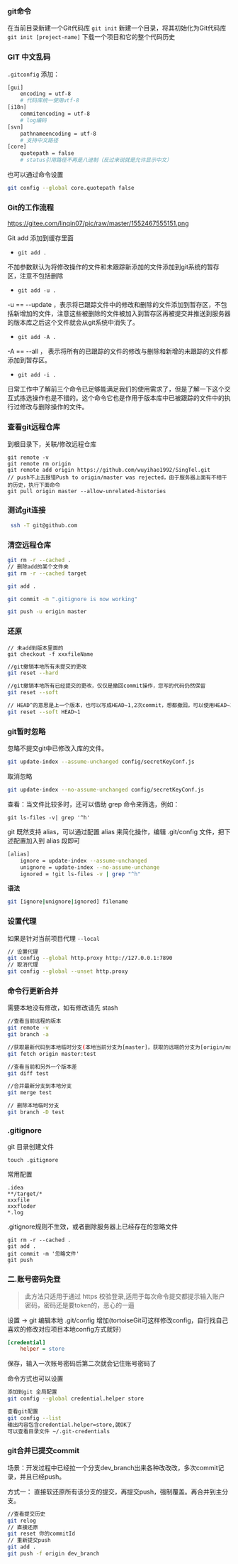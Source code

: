 ### git命令

在当前目录新建一个Git代码库
`git init`
新建一个目录，将其初始化为Git代码库
`​git init [project-name]`
下载一个项目和它的整个代码历史

### GIT 中文乱码

`.gitconfig` 添加：

```sh
[gui]
    encoding = utf-8  
    # 代码库统一使用utf-8  
[i18n]
    commitencoding = utf-8  
    # log编码  
[svn]
    pathnameencoding = utf-8  
    # 支持中文路径  
[core]
	quotepath = false 
	# status引用路径不再是八进制（反过来说就是允许显示中文）
```

也可以通过命令设置

```sh
git config --global core.quotepath false
```



### Git的工作流程

https://gitee.com/linqin07/pic/raw/master/1552467555151.png

Git add
添加到缓存里面

- `git add .` 

 不加参数默认为将修改操作的文件和未跟踪新添加的文件添加到git系统的暂存区，注意不包括删除

- `git add -u .`

 -u  == --update ，表示将已跟踪文件中的修改和删除的文件添加到暂存区，不包括新增加的文件，注意这些被删除的文件被加入到暂存区再被提交并推送到服务器的版本库之后这个文件就会从git系统中消失了。

-  `git add -A .`

 -A == --all  ， 表示将所有的已跟踪的文件的修改与删除和新增的未跟踪的文件都添加到暂存区。

-  `git add -i .`

 日常工作中了解前三个命令已足够能满足我们的使用需求了，但是了解一下这个交互式拣选操作也是不错的。这个命令它也是作用于版本库中已被跟踪的文件中的执行过修改与删除操作的文件。

### 查看git远程仓库

到根目录下，关联/修改远程仓库

```shell
git remote -v
git remote rm origin
git remote add origin https://github.com/wuyihao1992/SingTel.git
// push不上去报错Push to origin/master was rejected，由于服务器上面有不相干的历史，执行下面命令
git pull origin master --allow-unrelated-histories
```

### 测试git连接

```sh
 ssh -T git@github.com
```

### 清空远程仓库

```sh
git rm -r --cached .
// 删除add的某个文件夹
git rm -r --cached target
```

```sh
git add .
```

```sh
git commit -m ".gitignore is now working"
```

```sh
git push -u origin master
```

### 还原

```shell
// 未add到版本里面的
git checkout -f xxxfileName
```

```sh
//git撤销本地所有未提交的更改
git reset --hard
```

```sh
//git撤销本地所有已经提交的更改，仅仅是撤回commit操作，您写的代码仍然保留
git reset --soft
```

```sh
// HEAD^的意思是上一个版本，也可以写成HEAD~1,2次commit，想都撤回，可以使用HEAD~2
git reset --soft HEAD~1
```

### git暂时忽略

忽略不提交git中已修改入库的文件。

```sh
git update-index --assume-unchanged config/secretKeyConf.js
```

取消忽略

```sh
git update-index --no-assume-unchanged config/secretKeyConf.js
```

查看：当文件比较多时，还可以借助 grep 命令来筛选，例如：

```
git ls-files -v| grep '^h'
```

git 既然支持 alias，可以通过配置 alias 来简化操作，编辑 .git/config 文件，把下述配置加入到 alias 段即可

```sh
[alias]
	ignore = update-index --assume-unchanged
	unignore = update-index --no-assume-unchange
	ignored = !git ls-files -v | grep "^h"
```

**语法**

```sh
git [ignore|unignore|ignored] filename
```

### 设置代理

如果是针对当前项目代理 `--local`

```sh
// 设置代理
git config --global http.proxy http://127.0.0.1:7890
// 取消代理
git config --global --unset http.proxy
```



### 命令行更新合并

需要本地没有修改，如有修改请先 stash

```sh
//查看当前远程的版本
git remote -v
git branch -a

//获取最新代码到本地临时分支(本地当前分支为[master]，获取的远端的分支为[origin/mater],拉取到新分支test中)
git fetch origin master:test

//查看当前和另外一个版本差
git diff test

//合并最新分支到本地分支
git merge test

// 删除本地临时分支
git branch -D test
```



### .gitignore

git 目录创建文件 

```
touch .gitignore
```

常用配置

```
.idea
**/target/*
xxxfile
xxxfloder
*.log
```

.gitignore规则不生效，或者删除服务器上已经存在的忽略文件

```
git rm -r --cached .
git add .
git commit -m '忽略文件'
git push
```



### 二.账号密码免登

> 此方法只适用于通过 https 校验登录,适用于每次命令提交都提示输入账户密码，密码还是要token的，恶心的一逼

设置 -> git 编辑本地 .git/config 增加(tortoiseGit可这样修改config，自行找自己喜欢的修改对应项目本地config方式就好)

```ini
[credential]  
    helper = store
```

保存，输入一次账号密码后第二次就会记住账号密码了

命令方式也可以设置

```sh
添加到git 全局配置
git config --global credential.helper store

查看git配置
git config --list
输出内容包含credential.helper=store,就OK了
可以查看目录文件 ~/.git-credentials
```

### git合并已提交commit
场景：开发过程中已经拉一个分支dev_branch出来各种改改改，多次commit记录，并且已经push。

方式一： 直接软还原所有该分支的提交，再提交push，强制覆盖。再合并到主分支。
```sh
//查看提交历史
git relog
// 直接还原
git reset 你的commitId
// 重新提交push
git add .
git push -f origin dev_branch
```

